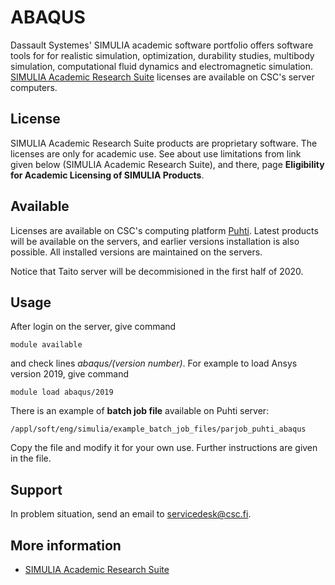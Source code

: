 # ABAQUS

Dassault Systemes' SIMULIA academic software portfolio offers software tools for for realistic simulation, optimization, durability studies, multibody simulation, computational fluid dynamics and electromagnetic simulation. [SIMULIA Academic Research Suite](https://www.3ds.com/products-services/simulia/academia/) licenses are available on CSC's server computers. 

## License

SIMULIA Academic Research Suite products are proprietary software. The licenses are only for academic use.  See about use limitations from link given below (SIMULIA Academic Research Suite), and there, page **Eligibility for Academic Licensing of SIMULIA Products**.


## Available

Licenses are available on CSC's computing platform [Puhti](https://research.csc.fi/csc-s-servers).  Latest products will be available on the servers, and earlier versions installation is also possible.  All installed versions are maintained on the servers.

Notice that Taito server will be decommisioned in the first half of 2020.

## Usage

After login on the server, give command

    module available

and check lines *abaqus/(version number)*. For example to load Ansys version 2019, give command

    module load abaqus/2019

There is an example of **batch job file** available on Puhti server:

    /appl/soft/eng/simulia/example_batch_job_files/parjob_puhti_abaqus

Copy the file and modify it for your own use. Further instructions are given in the file.

## Support

In problem situation, send an email to servicedesk@csc.fi.

## More information

* [SIMULIA Academic Research Suite](https://www.3ds.com/products-services/simulia/academia/)

